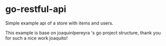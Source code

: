 # go-restful-api

Simple example api of a store with items and users.

This example is base on joaquinlpereyra 's go project structure, thank you for such a nice work joaquito!